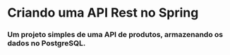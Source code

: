 # Criando uma API Rest no Spring

### Um projeto simples de uma API de produtos, armazenando os dados no PostgreSQL.


